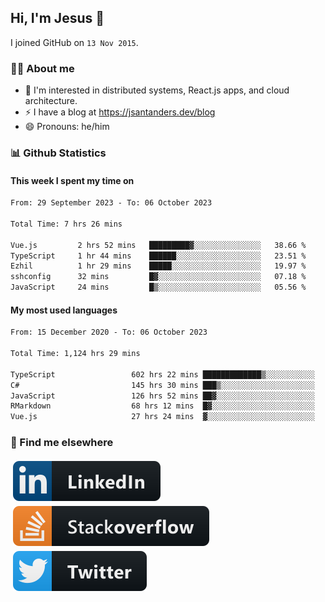 ## Hi, I'm Jesus 👋

I joined GitHub on `13 Nov 2015`.

<!-- Talking about you -->

### 👨‍💻 About me

- 👦 I'm interested in distributed systems, React.js apps, and cloud architecture.
- ⚡️ I have a blog at <https://jsantanders.dev/blog>
- 😄 Pronouns: he/him

### 📊 Github Statistics

#### This week I spent my time on

<!--START_SECTION:weekly-->

```txt
From: 29 September 2023 - To: 06 October 2023

Total Time: 7 hrs 26 mins

Vue.js         2 hrs 52 mins   █████████▓░░░░░░░░░░░░░░░   38.66 %
TypeScript     1 hr 44 mins    ██████░░░░░░░░░░░░░░░░░░░   23.51 %
Ezhil          1 hr 29 mins    █████░░░░░░░░░░░░░░░░░░░░   19.97 %
sshconfig      32 mins         █▓░░░░░░░░░░░░░░░░░░░░░░░   07.18 %
JavaScript     24 mins         █▒░░░░░░░░░░░░░░░░░░░░░░░   05.56 %
```

<!--END_SECTION:weekly-->

#### My most used languages

<!--START_SECTION:alltime-->

```txt
From: 15 December 2020 - To: 06 October 2023

Total Time: 1,124 hrs 29 mins

TypeScript                 602 hrs 22 mins █████████████▒░░░░░░░░░░░   53.57 %
C#                         145 hrs 30 mins ███▒░░░░░░░░░░░░░░░░░░░░░   12.94 %
JavaScript                 126 hrs 52 mins ██▓░░░░░░░░░░░░░░░░░░░░░░   11.28 %
RMarkdown                  68 hrs 12 mins  █▓░░░░░░░░░░░░░░░░░░░░░░░   06.07 %
Vue.js                     27 hrs 24 mins  ▓░░░░░░░░░░░░░░░░░░░░░░░░   02.44 %
```

<!--END_SECTION:alltime-->

### 📢 Find me elsewhere

<p>
  <a target="_blank" href="https://linkedin.com/in/jsantanders">
    <img src="https://github.com/jsantanders/jsantanders/blob/master/img/linkedin.svg" alt="LinkedIn" style="vertical-align:top; margin:4px">
  </a>
  
  <a target="_blank" href="https://stackoverflow.com/users/7318331/jesus-santander">
    <img src="https://github.com/jsantanders/jsantanders/blob/master/img/stackoverflow.svg" alt="StackOverflow" style="vertical-align:top; margin:4px">
  </a>
  
  <a target="_blank" href="http://twitter.com/jsantanders">
    <img src="https://github.com/jsantanders/jsantanders/blob/master/img/twitter.svg" alt="Twitter" style="vertical-align:top; margin:4px">
  </a>
</p>
